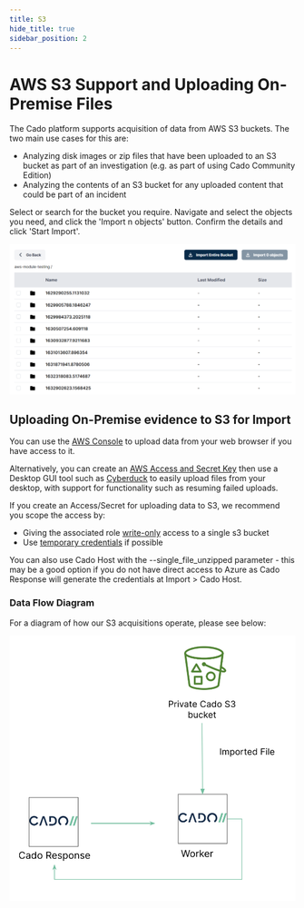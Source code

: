 ```yaml
---
title: S3
hide_title: true
sidebar_position: 2
---
```

# AWS S3 Support and Uploading On-Premise Files

The Cado platform supports acquisition of data from AWS S3 buckets. The two main use cases for this are:

* Analyzing disk images or zip files that have been uploaded to an S3 bucket as part of an investigation (e.g. as part of using Cado Community Edition)
* Analyzing the contents of an S3 bucket for any uploaded content that could be part of an incident

Select or search for the bucket you require. Navigate and select the objects you need, and click the 'Import n objects' button. Confirm the details and click 'Start Import'.

![Import S3 Bucket](/img/aws-s3.png)


## Uploading On-Premise evidence to S3 for Import

You can use the [AWS Console](https://aws.amazon.com/) to upload data from your web browser if you have access to it.

Alternatively, you can create an [AWS Access and Secret Key](https://aws.amazon.com/blogs/security/wheres-my-secret-access-key/) then use a Desktop GUI tool such as [Cyberduck](https://cyberduck.io/) to easily upload files from your desktop, with support for functionality such as resuming failed uploads.

If you create an Access/Secret for uploading data to S3, we recommend you scope the access by:
- Giving the associated role [write-only](https://stackoverflow.com/questions/15076645/amazon-s3-write-only-access) access to a single s3 bucket
- Use [temporary credentials](https://docs.cyberduck.io/protocols/s3/) if possible

You can also use Cado Host with the --single_file_unzipped parameter - this may be a good option if you do not have direct access to Azure as Cado Response will generate the credentials at Import > Cado Host.

### Data Flow Diagram
For a diagram of how our S3 acquisitions operate, please see below:

![S3 Data Flow](/img/s3-imports.png)